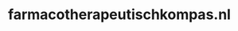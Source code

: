 ---
layout: post
title:  "farmacotherapeutischkompas.nl"
internal_url:  "/data/farmacotherapeutischkompas.nl.html"
categories: dutchgov
---